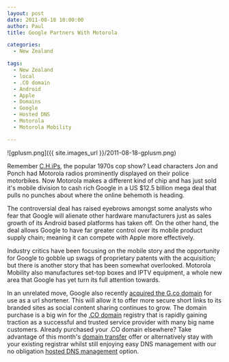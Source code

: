 ```yaml
---
layout: post
date: 2011-08-18 10:00:00
author: Paul
title: Google Partners With Motorola

categories:
  - New Zealand

tags:
  - New Zealand
  - local
  - .CO domain
  - Android
  - Apple
  - Domains
  - Google
  - Hosted DNS
  - Motorola
  - Motorola Mobility

---
```


![gplusm.png]({{ site.images_url }}/2011-08-18-gplusm.png)

Remember [C.H.iPs](http://en.wikipedia.org/wiki/CHiPs), the popular 1970s cop show? Lead characters Jon and Ponch had Motorola radios prominently displayed on their police motorbikes. Now Motorola makes a different kind of chip and has just sold it's mobile division to cash rich Google in a US $12.5 billion mega deal that pulls no punches about where the online behemoth is heading.

The controversial deal has raised eyebrows amongst some analysts who fear that Google will alienate other hardware manufacturers just as sales growth of its Android based platforms has taken off. On the other hand, the deal allows Google to have far greater control over its mobile product supply chain; meaning it can compete with Apple more effectively.

Industry critics have been focusing on the mobile story and the opportunity for Google to gobble up swags of proprietary patents with the acquisition; but there is another story that has been somewhat overlooked. Motorola Mobility also manufactures set-top boxes and IPTV equipment, a whole new area that Google has yet turn its full attention towards. 

In an unrelated move, Google also recently [acquired the G.co domain](http://googleblog.blogspot.com/2011/07/gco-official-url-shortcut-for-google.html) for use as a url shortener. This will allow it to offer more secure short links to its branded sites as social content sharing continues to grow. The domain purchase is a big win for the [.CO domain](https://iwantmyname.co.nz/domains/co-colombian-domain-name-registration-for-colombia) registry that is rapidly gaining traction as a successful and trusted service provider with many big name customers. Already purchased your .CO domain elsewhere? Take advantage of this month's [domain transfer](https://iwantmyname.co.nz/domains/domain-transfer) offer or alternatively stay with your existing registrar whilst still enjoying easy DNS management with our no obligation [hosted DNS management](https://iwantmyname.co.nz/blog/2011/08/simplify-your-domain-dns-management.html) option.
